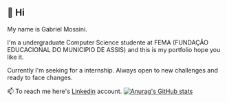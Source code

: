 ## 👋 Hi 
 My name is Gabriel Mossini.

 I'm a undergraduate Computer Science studente at FEMA (FUNDAÇÃO EDUCACIONAL DO MUNICIPIO DE ASSIS) and this is my portfolio hope you like it. 

 Currently I'm seeking for a internship. Always open to new challenges and ready to face changes.

📫 To reach me here's [Linkedin](https://www.linkedin.com/in/gabrielmossini/) account.
[![Anurag's GitHub stats](https://github-readme-stats.vercel.app/api?username=anuraghazra)](https://github.com/gamossini/github-readme-stats)
